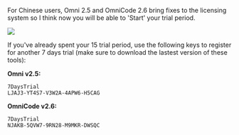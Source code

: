 ﻿For Chinese users, Omni 2.5 and OmniCode 2.6 bring fixes to the licensing system so I think now you will be able to 'Start' your trial period.

![](/Content/BlogCDN/trial.png)

If you've already spent your 15 trial period, use the following keys to register for another 7 days trial (make sure to download the lastest version of these tools):

**Omni v2.5:**
```
7DaysTrial
LJAJ3-YT4S7-V3W2A-4APW6-H5CAG
```

**OmniCode v2.6:**
```
7DaysTrial
NJAKB-5QVW7-9RN28-M9MKR-DWSQC
```